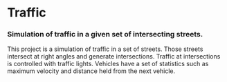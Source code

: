 # Traffic
### Simulation of traffic in a given set of intersecting streets.
This project is a simulation of traffic in a set of streets. Those streets intersect at right angles and generate intersections.
Traffic at intersections is controlled with traffic lights. Vehicles have a set of statistics such as maximum velocity and
distance held from the next vehicle.
